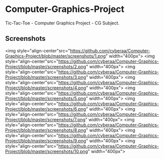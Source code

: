 # Computer-Graphics-Project
Tic-Tac-Toe - Computer Graphics Project - CG Subject.

Screenshots
----------------


<img style="align-center"src="https://github.com/cyberaa/Computer-Graphics-Project/blob/master/screenshots/1.png" width="400px">
<img style="align-center"src="https://github.com/cyberaa/Computer-Graphics-Project/blob/master/screenshots/2.png" width="400px">
<img style="align-center"src="https://github.com/cyberaa/Computer-Graphics-Project/blob/master/screenshots/3.png" width="400px">
<img style="align-center"src="https://github.com/cyberaa/Computer-Graphics-Project/blob/master/screenshots/4.png" width="400px">
<img style="align-center"src="https://github.com/cyberaa/Computer-Graphics-Project/blob/master/screenshots/5.png" width="400px">
<img style="align-center"src="https://github.com/cyberaa/Computer-Graphics-Project/blob/master/screenshots/6.png" width="400px">
<img style="align-center"src="https://github.com/cyberaa/Computer-Graphics-Project/blob/master/screenshots/7.png" width="400px">
<img style="align-center"src="https://github.com/cyberaa/Computer-Graphics-Project/blob/master/screenshots/8.png" width="400px">
<img style="align-center"src="https://github.com/cyberaa/Computer-Graphics-Project/blob/master/screenshots/9.png" width="400px">
<img style="align-center"src="https://github.com/cyberaa/Computer-Graphics-Project/blob/master/screenshots/10.png" width="400px">

